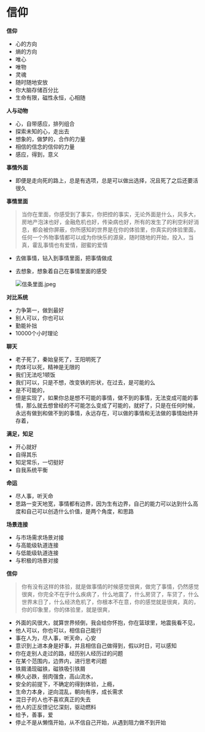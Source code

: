 # 信仰



**信仰**

* 心的方向
* 熵的方向
* 唯心
* 唯物
* 灵魂
* 随时随地安放
* 你大脑存储百分比
* 生命有限，磁性永恒，心相随

**人与动物**

* 心，自带感应，排列组合
* 探索未知的心，走出去
* 想象的，做梦的，合作的力量
* 相信的信念的信仰的力量
* 感应，得到，意义

**事情外面**

* 即便是走向死的路上，总是有选项，总是可以做出选择，况且死了之后还要活很久

**事情里面**

> 当你在里面，你感受到了事实，你把控的事实，无论外面是什么，风多大，房地产泡沫也好，金融危机也好，传染病也好，所有的发生了的利空利好消息，都会被你屏蔽，你所感知的世界是在你的体验里，你真实的体验里面，任何一个外物事情都可以成为你快乐的源泉，随时随地的开始，投入，当真，霍乱事情也有爱情，甜蜜的爱情

* 去做事情，钻入到事情里面，把事情做成
* 去想象，想象着自己在事情里面的感受

  ![&#x4FE1;&#x6761;&#x91CC;&#x9762;.jpeg](https://upload-images.jianshu.io/upload_images/10762718-dd41655d6977ca18.jpeg?imageMogr2/auto-orient/strip%7CimageView2/2/w/1240)

**对比系统**

* 力争第一，做到最好
* 别人可以，你也可以
* 勤能补拙
* 10000个小时理论

**聊天**

* 老子死了，秦始皇死了，王阳明死了
* 肉体可以死，精神是无限的
* 我们无法吃1顿饭
* 我们可以，只是不想，改变铁的形状，在过去，是可能的么
* 是不可能的，
* 但是实现了，如果你总是想不可能的事情，做不到的事情，无法变成可能的事情，那么就去想曾经的不可能怎么变成了可能的，就好了，只是在任何时候，永远有做到和做不到的事情，永远存在，可以做的事情和无法做的事情始终并存着，

**满足，知足**

* 开心就好
* 自得其乐
* 知足常乐，一切挺好
* 自我系统平衡

**命运**

* 尽人事，听天命
* 思路一变天地宽，事情都有边界，因为生有边界，自己的能力可以达到什么高度和自己可以创造什么价值，是两个角度，和思路

**场景连接**

* 与市场需求场景对接
* 与高能级轨道连接
* 与低能级轨道连接
* 与积极的场景对接

**信仰**

> 你有没有这样的体验，就是做事情的时候感觉很爽，做完了事情，仍然感觉很爽，你完全不在乎什么疾病了，什么地震了，什么房贷了，车贷了，什么世界末日了，什么经济危机了，你根本不在意，你的感觉就是很爽，真的，你的印象里，你的体验里，就是很爽，

* 外面的风很大，就算世界倾倒，我会给你怀抱，你在篮球里，地震我看不见，
* 他人可以，你也可以，相信自己能行
* 事在人为，尽人事，听天命，心安
* 意识到上进本身是好事，并且相信自己做得到，假以时日，可以感知
* 你在走别人走过的路，经历别人经历过的问题
* 在某个范围内，边界内，进行思考问题
* 铁屑涌现磁铁，磁铁吸引铁屑
* 横久必跌，弱肉强食，高山流水，
* 安全的前提下，不确定的得到体验，上瘾，
* 生命力本身，逆向混乱，朝向有序，成长需求
* 混日子的人也不喜欢真正的失去
* 他人的正反馈记忆深刻，驱动燃料
* 给予，善事，爱
* 停止不是从懒惰开始，从不信自己开始，从遇到阻力做不到开始

